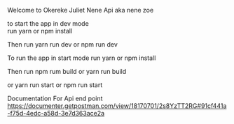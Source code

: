 Welcome to Okereke Juliet Nene Api aka nene zoe

to start the app in dev mode  
run yarn or npm install

Then run
yarn run dev or npm run dev


To run the app in start mode 
run yarn  or npm install 

Then run 
npm rum build or yarn run build 

or 
yarn run start or npm run start


Documentation For Api end point
https://documenter.getpostman.com/view/18170701/2s8YzTT2RG#91cf441a-f75d-4edc-a58d-3e7d363ace2a


